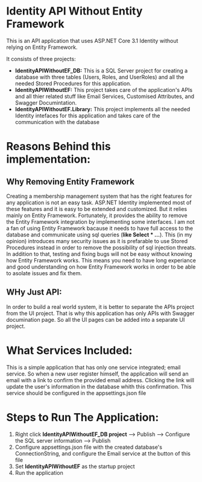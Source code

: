 # Identity API Without Entity Framework
This is an API application that uses ASP.NET Core 3.1 Identity without relying on Entity Framework.

It consists of three projects:
* **IdentityAPIWithoutEF_DB:** This is a SQL Server project for creating a database with three tables (Users, Roles, and UserRoles) and all the needed Stored Procedures for this application.
* **IdentityAPIWithoutEF:** This project takes care of the application's APIs and all thier related stuff like Email Services, Customised Attributes, and Swagger Documintation.
* **IdentityAPIWithoutEF.Library:** This project implements all the needed Identity intefaces for this application and takes care of the communication with the database

# Reasons Behind this implementation:
## Why Removing Entity Framework
Creating a membership management system that has the right features for any application is not an easy task. ASP.NET Identity implemented most of these features and it is easy to be extended and customized. But it relies mainly on Entity Framework. Fortunately, it provides the ability to remove the Entity Framework integration by implementing some interfaces.
I am not a fan of using Entity Framework bacause it needs to have full access to the database and communicate using sql queries (**like Select * ...**). This (in my opinion) introduces many security issues as it is prefarable to use Stored Procedures instead in order to remove the possibility of sql injection threats.
In addition to that, testing and fixing bugs will not be easy without knowing how Entity Framework works. This means you need to have long experiance and good understanding on how Entity Framework works in order to be able to asolate issues and fix them.

## WHy Just API:
In order to build a real world system, it is better to separate the APIs project from the UI project. That is why this application has only APIs with Swagger documination page. So all the UI pages can be added into a separate UI project.

# What Services Included:
This is a simple application that has only one service integrated; email service. So when a new user register himself, the application will send an email with a link to confirm the provided email address. Clicking the link will update the user's information in the database whith this confirmation.
This service should be configured in the appsettings.json file

# Steps to Run The Application:
1. Right click **IdentityAPIWithoutEF_DB project** --> Publish --> Configure the SQL server information --> Publish
2. Configure appsettings.json file with the created database's ConnectionString, and configure the Email service at the button of this file
3. Set **IdentityAPIWithoutEF** as the startup project
4. Run the application
